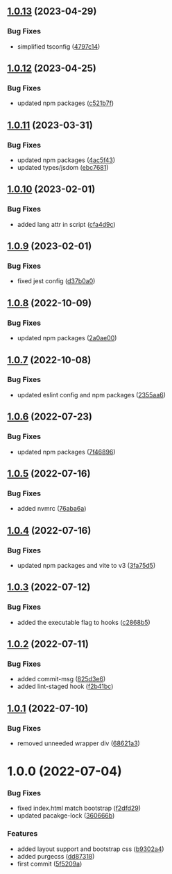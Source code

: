 ## [1.0.13](https://github.com/kouts/vue3-ts-vite-starter-template/compare/v1.0.12...v1.0.13) (2023-04-29)


### Bug Fixes

* simplified tsconfig ([4797c14](https://github.com/kouts/vue3-ts-vite-starter-template/commit/4797c14c9f80ccf54ba78b3da0d4461a720eb2d3))

## [1.0.12](https://github.com/kouts/vue3-ts-vite-starter-template/compare/v1.0.11...v1.0.12) (2023-04-25)


### Bug Fixes

* updated npm packages ([c521b7f](https://github.com/kouts/vue3-ts-vite-starter-template/commit/c521b7f9daeb4bdd348f82cf1ed5d567821d3da5))

## [1.0.11](https://github.com/kouts/vue3-ts-vite-starter-template/compare/v1.0.10...v1.0.11) (2023-03-31)


### Bug Fixes

* updated npm packages ([4ac5f43](https://github.com/kouts/vue3-ts-vite-starter-template/commit/4ac5f439a5963be2d600c7e47ab19573dbdf2697))
* updated types/jsdom ([ebc7681](https://github.com/kouts/vue3-ts-vite-starter-template/commit/ebc76814bd6a550860ada97a747a3374c6caae3c))

## [1.0.10](https://github.com/kouts/vue3-ts-vite-starter-template/compare/v1.0.9...v1.0.10) (2023-02-01)


### Bug Fixes

* added lang attr in script ([cfa4d9c](https://github.com/kouts/vue3-ts-vite-starter-template/commit/cfa4d9c0ef9415f1695fae23c37b6cecbeb78e96))

## [1.0.9](https://github.com/kouts/vue3-ts-vite-starter-template/compare/v1.0.8...v1.0.9) (2023-02-01)


### Bug Fixes

* fixed jest config ([d37b0a0](https://github.com/kouts/vue3-ts-vite-starter-template/commit/d37b0a04b726b1b07d5cc8110221c63e7a7e496b))

## [1.0.8](https://github.com/kouts/vue3-ts-vite-starter-template/compare/v1.0.7...v1.0.8) (2022-10-09)


### Bug Fixes

* updated npm packages ([2a0ae00](https://github.com/kouts/vue3-ts-vite-starter-template/commit/2a0ae00b56c9f846825640602000c292be7c6bd0))

## [1.0.7](https://github.com/kouts/vue3-ts-vite-starter-template/compare/v1.0.6...v1.0.7) (2022-10-08)


### Bug Fixes

* updated eslint config and npm packages ([2355aa6](https://github.com/kouts/vue3-ts-vite-starter-template/commit/2355aa6f10609f8491b80aa301d9508b24fa87ef))

## [1.0.6](https://github.com/kouts/vue3-ts-vite-starter-template/compare/v1.0.5...v1.0.6) (2022-07-23)


### Bug Fixes

* updated npm packages ([7f46896](https://github.com/kouts/vue3-ts-vite-starter-template/commit/7f46896498fbdca4c7855f162130129cda1ca9df))

## [1.0.5](https://github.com/kouts/vue3-ts-vite-starter-template/compare/v1.0.4...v1.0.5) (2022-07-16)


### Bug Fixes

* added nvmrc ([76aba6a](https://github.com/kouts/vue3-ts-vite-starter-template/commit/76aba6aaaa8877cb038312ec30c678acf71c94a4))

## [1.0.4](https://github.com/kouts/vue3-ts-vite-starter-template/compare/v1.0.3...v1.0.4) (2022-07-16)


### Bug Fixes

* updated npm packages and vite to v3 ([3fa75d5](https://github.com/kouts/vue3-ts-vite-starter-template/commit/3fa75d523a95ba573dbf3f78ce0e21915b56d7a9))

## [1.0.3](https://github.com/kouts/vue3-ts-vite-starter-template/compare/v1.0.2...v1.0.3) (2022-07-12)


### Bug Fixes

* added the executable flag to hooks ([c2868b5](https://github.com/kouts/vue3-ts-vite-starter-template/commit/c2868b5b66312f1d036d65fa260d32e7b15aa699))

## [1.0.2](https://github.com/kouts/vue3-ts-vite-starter-template/compare/v1.0.1...v1.0.2) (2022-07-11)


### Bug Fixes

* added commit-msg ([825d3e6](https://github.com/kouts/vue3-ts-vite-starter-template/commit/825d3e6867f034df020d53412f03a6c451d80f40))
* added lint-staged hook ([f2b41bc](https://github.com/kouts/vue3-ts-vite-starter-template/commit/f2b41bc6ea41d4cc30d13f94723a8c4fac72ba34))

## [1.0.1](https://github.com/kouts/vue3-ts-vite-starter-template/compare/v1.0.0...v1.0.1) (2022-07-10)


### Bug Fixes

* removed unneeded wrapper div ([68621a3](https://github.com/kouts/vue3-ts-vite-starter-template/commit/68621a39ff40893b0ae6566915d99d139c9ee2db))

# 1.0.0 (2022-07-04)


### Bug Fixes

* fixed index.html match bootstrap ([f2dfd29](https://github.com/kouts/vue3-ts-vite-starter-template/commit/f2dfd29cf858d01f9c152fe283f54b8aec3c7486))
* updated pacakge-lock ([360666b](https://github.com/kouts/vue3-ts-vite-starter-template/commit/360666b8be800b6f856a2f24dbc17a7e6e323336))


### Features

* added layout support and bootstrap css ([b9302a4](https://github.com/kouts/vue3-ts-vite-starter-template/commit/b9302a45181df3275a34a477f334627834317df2))
* added purgecss ([dd87318](https://github.com/kouts/vue3-ts-vite-starter-template/commit/dd87318c7c72a79c7da2c43b2d062f5bbabf7582))
* first commit ([5f5209a](https://github.com/kouts/vue3-ts-vite-starter-template/commit/5f5209a6e848d644981fe178f3c3a794cbf25a77))
